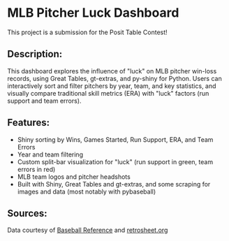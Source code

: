 # MLB Pitcher Luck Dashboard

This project is a submission for the Posit Table Contest!

## Description:

This dashboard explores the influence of "luck" on MLB pitcher win-loss records, using Great Tables, gt-extras, and py-shiny for Python. Users can interactively sort and filter pitchers by year, team, and key statistics, and visually compare traditional skill metrics (ERA) with "luck" factors (run support and team errors).

## Features:

- Shiny sorting by Wins, Games Started, Run Support, ERA, and Team Errors
- Year and team filtering
- Custom split-bar visualization for "luck" (run support in green, team errors in red)
- MLB team logos and pitcher headshots
- Built with Shiny, Great Tables and gt-extras, and some scraping for images and data (most notably with pybaseball)

## Sources:

Data courtesy of [Baseball Reference](https://www.baseball-reference.com/) and [retrosheet.org](https://www.retrosheet.org/)